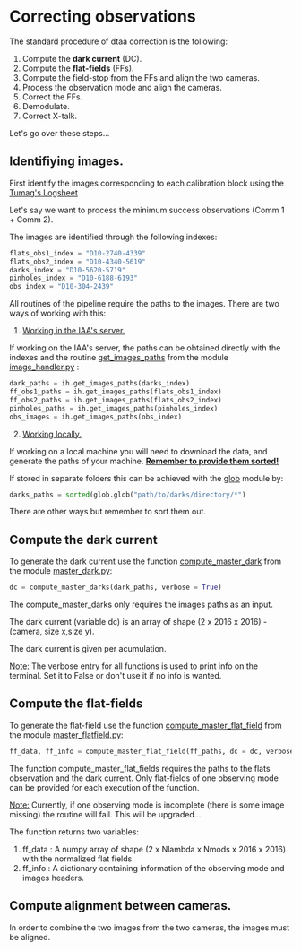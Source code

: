 # Correcting observations

The standard procedure of dtaa correction is the following:
1. Compute the **dark current** (DC).
2. Compute the **flat-fields** (FFs).
3. Compute the field-stop from the FFs and align the two cameras. 
4. Process the observation mode and align the cameras.
5. Correct the FFs. 
6. Demodulate. 
7. Correct X-talk. 

Let's go over these steps...

## Identifiying images. 

First identify the images corresponding to each calibration block using the [Tumag's Logsheet](https://docs.google.com/spreadsheets/d/1RJ5KIgxMN6B-1xDe9gRfoTh1L_uTDMbZw0ajLK6S0so/edit?usp=sharing)

Let's say we want to process the minimum success observations (Comm 1 + Comm 2).

The images are identified through the following indexes: 
```python
flats_obs1_index = "D10-2740-4339"
flats_obs2_index = "D10-4340-5619"
darks_index = "D10-5620-5719"
pinholes_index = "D10-6188-6193"
obs_index = "D10-304-2439"
```

All routines of the pipeline require the paths to the images. There are two ways of working with this: 

1. <ins>Working in the IAA's server.</ins>

If working on the IAA's server, the paths can be obtained directly with the indexes and the routine [get_images_paths](../image_handler.py#L230) from the module [image_handler.py](../image_handler.py) : 

```python
dark_paths = ih.get_images_paths(darks_index)
ff_obs1_paths = ih.get_images_paths(flats_obs1_index)
ff_obs2_paths = ih.get_images_paths(flats_obs2_index)
pinholes_paths = ih.get_images_paths(pinholes_index)
obs_images = ih.get_images_paths(obs_index)
```
2. <ins>Working locally.</ins>

If working on a local machine you will need to download the data, and generate the paths of your machine. <ins>**Remember to provide them sorted!** </ins>

If stored in separate folders this can be achieved with the [glob](https://docs.python.org/3/library/glob.html) module by: 
```python
darks_paths = sorted(glob.glob("path/to/darks/directory/*")
```
There are other ways but remember to sort them out. 

## Compute the **dark current**

To generate the dark current use the function [compute_master_dark](../master_dark.py#L18) from the module [master_dark.py](../master_dark.py):

```python
dc = compute_master_darks(dark_paths, verbose = True)  
```
The compute_master_darks only requires the images paths as an input. 

The dark current (variable dc) is an array of shape (2 x 2016 x 2016) - (camera, size x,size y). 

The dark current is given per acumulation. 

<ins>Note:</ins> The verbose entry for all functions is used to print info on the terminal. Set it to False or don't use it if no info is wanted.

## Compute the **flat-fields**

To generate the flat-field use the function [compute_master_flat_field](../master_flatfield.py#L15) from the module [master_flatfield.py](../master_flatfield.py):

```python
ff_data, ff_info = compute_master_flat_field(ff_paths, dc = dc, verbose = True)
```

The function compute_master_flat_fields requires the paths to the flats observation and the dark current. Only flat-fields of one observing mode can be provided for each execution of the function. 

<ins>Note:</ins> Currently, if one observing mode is incomplete (there is some image missing) the routine will fail. This will be upgraded...

The function returns two variables:
1. ff_data : A numpy array of shape (2 x Nlambda x Nmods x 2016 x 2016) with the normalized flat fields.
2. ff_info : A dictionary containing information of the observing mode and images headers.

## Compute alignment between cameras. 

In order to combine the two images from the two cameras, the images must be aligned. 



